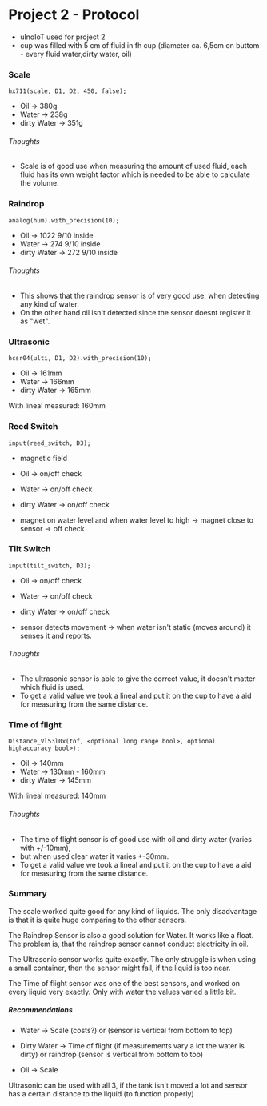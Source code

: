 # Project 2 - Protocol

* ulnoIoT used for project 2
* cup was filled with 5 cm of fluid in fh cup (diameter ca. 6,5cm on buttom - every fluid water,dirty water, oil)

### Scale
`hx711(scale, D1, D2, 450, false);`

* Oil -> 380g
* Water -> 238g
* dirty Water -> 351g

###### Thoughts

* Scale is of good use when measuring the amount of used fluid, each fluid has its own weight factor which is needed to be able to calculate the volume.

### Raindrop
`analog(hum).with_precision(10);`

* Oil -> 1022 9/10 inside
* Water -> 274 9/10 inside
* dirty Water -> 272 9/10 inside

###### Thoughts

* This shows that the raindrop sensor is of very good use, when detecting any kind of water.
* On the other hand oil isn't detected since the sensor doesnt register it as "wet".

### Ultrasonic
`hcsr04(ulti, D1, D2).with_precision(10);`

* Oil -> 161mm
* Water -> 166mm
* dirty Water -> 165mm

With lineal measured: 160mm

### Reed Switch
`input(reed_switch, D3);`

* magnetic field
* Oil -> on/off check
* Water -> on/off check
* dirty Water -> on/off check

* magnet on water level and when water level to high -> magnet close to sensor -> off check

### Tilt Switch
`input(tilt_switch, D3);`

* Oil -> on/off check
* Water -> on/off check
* dirty Water -> on/off check

* sensor detects movement -> when water isn't static (moves around) it senses it and reports.

###### Thoughts

* The ultrasonic sensor is able to give the correct value, it doesn't matter which fluid is used.
* To get a valid value we took a lineal and put it on the cup to have a aid for measuring from the same distance.


### Time of flight
`Distance_Vl53l0x(tof, <optional long range bool>, optional highaccuracy bool>);`

* Oil -> 140mm
* Water -> 130mm - 160mm
* dirty Water -> 145mm

With lineal measured: 140mm

###### Thoughts

* The time of flight sensor is of good use with oil and dirty water (varies with +/-10mm),
* but when used clear water it varies +-30mm.
* To get a valid value we took a lineal and put it on the cup to have a aid for measuring from the same distance.

### Summary

The scale worked quite good for any kind of liquids. The only disadvantage is that it is quite huge comparing to the other sensors.

The Raindrop Sensor is also a good solution for Water. It works like a float. The problem is, that the raindrop sensor cannot conduct electricity in oil.

The Ultrasonic sensor works quite exactly. The only struggle is when using a small container, then the sensor might fail, if the liquid is too near.

The Time of flight sensor was one of the best sensors, and worked on every liquid very exactly. Only with water the values varied a little bit.

##### Recommendations

* Water -> Scale (costs?) or (sensor is vertical from bottom to top)

* Dirty Water -> Time of flight (if measurements vary a lot the water is dirty) or raindrop (sensor is vertical from bottom to top)

* Oil -> Scale

Ultrasonic can be used with all 3, if the tank isn't moved a lot and sensor has a certain distance to the liquid (to function properly)
